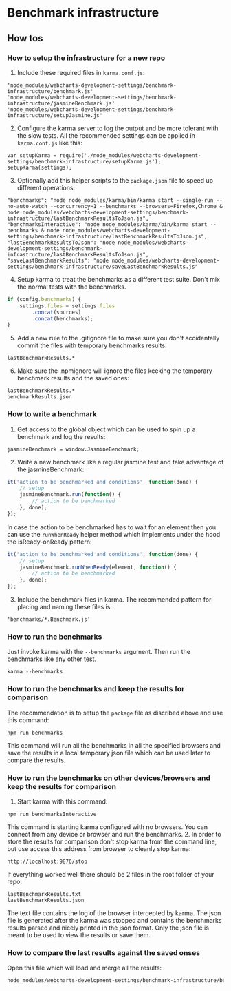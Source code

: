 # Benchmark infrastructure

## How tos

### How to setup the infrastructure for a new repo
1. Include these required files in ```karma.conf.js```:
```
'node_modules/webcharts-development-settings/benchmark-infrastructure/benchmark.js'
'node_modules/webcharts-development-settings/benchmark-infrastructure/jasmineBenchmark.js'
'node_modules/webcharts-development-settings/benchmark-infrastructure/setupJasmine.js'
```
2. Configure the karma server to log the output and be more tolerant with the slow tests. All the recommended settings can be applied in ```karma.conf.js``` like this:
```
var setupKarma = require('./node_modules/webcharts-development-settings/benchmark-infrastructure/setupKarma.js');
setupKarma(settings);
```
3. Optionally add this helper scripts to the ```package.json``` file to speed up different operations:
```
"benchmarks": "node node_modules/karma/bin/karma start --single-run --no-auto-watch --concurrency=1 --benchmarks --browsers=Firefox,Chrome & node node_modules/webcharts-development-settings/benchmark-infrastructure/lastBenchmarkResultsToJson.js",
"benchmarksInteractive": "node node_modules/karma/bin/karma start --benchmarks & node node_modules/webcharts-development-settings/benchmark-infrastructure/lastBenchmarkResultsToJson.js",
"lastBenchmarkResultsToJson": "node node_modules/webcharts-development-settings/benchmark-infrastructure/lastBenchmarkResultsToJson.js",
"saveLastBenchmarkResults": "node node_modules/webcharts-development-settings/benchmark-infrastructure/saveLastBenchmarkResults.js"
```
4. Setup karma to treat the benchmarks as a different test suite. Don't mix the normal tests with the benchmarks.
```js
if (config.benchmarks) {
    settings.files = settings.files
        .concat(sources)
        .concat(benchmarks);
}
```
5. Add a new rule to the .gitignore file to make sure you don't accidentally commit the files with temporary benchmarks results:
```
lastBenchmarkResults.*
```
6. Make sure the .npmignore will ignore the files keeking the temporary benchmark results and the saved ones:
```
lastBenchmarkResults.*
benchmarkResults.json
```

### How to write a benchmark
1. Get access to the global object which can be used to spin up a benchmark and log the results:
```
jasmineBenchmark = window.JasmineBenchmark;
```
2. Write a new benchmark like a regular jasmine test and take advantage of the jasmineBenchmark:
```js
it('action to be benchmarked and conditions', function(done) {
    // setup
    jasmineBenchmark.run(function() {
        // action to be benchmarked
    }, done);
});
```
In case the action to be benchmarked has to wait for an element then you can use the ```runWhenReady``` helper method which implements under the hood the isReady-onReady pattern:
```js
it('action to be benchmarked and conditions', function(done) {
    // setup
    jasmineBenchmark.runWhenReady(element, function() {
        // action to be benchmarked
    }, done);
});
```
3. Include the benchmark files in karma. The recommended pattern for placing and naming these files is:
```
'benchmarks/*.Benchmark.js'
```

### How to run the benchmarks
Just invoke karma with the ```--benchmarks``` argument. Then run the benchmarks like any other test.
```
karma --benchmarks
```

### How to run the benchmarks and keep the results for comparison
The recommendation is to setup the ```package``` file as discribed above and use this command:
```
npm run benchmarks
```
This command will run all the benchmarks in all the specified browsers and save the results in a local temporary json file which can be used later to compare the results.

### How to run the benchmarks on other devices/browsers and keep the results for comparison
1. Start karma with this command:
```console
npm run benchmarksInteractive
```
This command is starting karma configured with no browsers. You can connect from any device or browser and run the benchmarks.
2. In order to store the results for comparison don't stop karma from the command line, but use access this address from browser to cleanly stop karma:
```
http://localhost:9876/stop
```
If everything worked well there should be 2 files in the root folder of your repo:
```
lastBenchmarkResults.txt
lastBenchmarkResults.json
```
The text file contains the log of the browser intercepted by karma. The json file is generated after the karma was stopped and contains the benchmarks results parsed and nicely printed in the json format. Only the json file is meant to be used to view the results or save them.

### How to compare the last results against the saved onses
Open this file which will load and merge all the results:
```bat
node_modules/webcharts-development-settings/benchmark-infrastructure/benchmarkViewer.html
```
